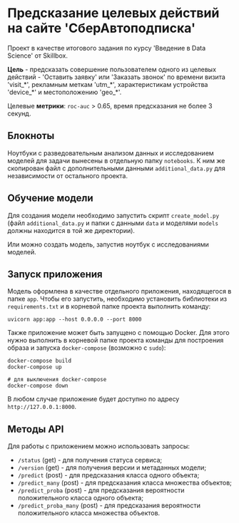 # Предсказание целевых действий на сайте 'СберАвтоподписка'

Проект в качестве итогового задания по курсу 'Введение в Data Science' от Skillbox.

**Цель** - предсказать совершение пользователем одного из целевых действий - 'Оставить заявку' или 'Заказать звонок' по времени визита 'visit_\*', рекламным меткам 'utm_\*', характеристикам устройства 'device_\*' и местоположению 'geo_\*'.

Целевые **метрики**: `roc-auc` > 0.65, время предсказания не более 3 секунд.


## Блокноты

Ноутбуки с разведовательным анализом данных и исследованием моделей для задачи вынесены в отдельную папку `notebooks`. К ним же скопирован файл с дополнительными данными `additional_data.py` для независимости от остального проекта.

## Обучение модели

Для создания модели необходимо запустить скрипт `create_model.py` (файл `additional_data.py` и папки с данными `data` и моделями `models` должны находится в той же директории).

Или можно создать модель, запустив ноутбук с исследованиями моделей.

## Запуск приложения

Модель оформлена в качестве отдельного приложения, находящегося в папке `app`. Чтобы его запустить, необходимо установить библиотеки из `requirements.txt` и в корневой папке проекта выполнить команду:  

```
uvicorn app:app --host 0.0.0.0 --port 8000
```

Также приложение может быть запущено с помощью Docker. Для этого нужно выполнить в корневой папке проекта команды для построения образа и запуска `docker-compose` (возможно с `sudo`):

```
docker-compose build
docker-compose up

# для выключения docker-compose
docker-compose down
```

В любом случае приложение будет доступно по адресу `http://127.0.0.1:8000`.

## Методы API

Для работы с приложением можно использовать запросы: 
+ `/status` (get) - для получения статуса сервиса;
+ `/version` (get) - для получения версии и метаданных модели;
+ `/predict` (post) - для предсказания класса одного объекта;
+ `/predict_many` (post) - для предсказания класса множества объектов;
+ `/predict_proba` (post) - для предсказания вероятности положительного класса одного объекта;
+ `/predict_proba_many` (post) - для предсказания вероятности положительного класса множества объектов.
